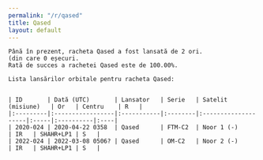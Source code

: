 ```yaml
---
permalink: "/r/qased"
title: Qased
layout: default
---
```


    Până în prezent, racheta Qased a fost lansată de 2 ori.
    (din care 0 eșecuri.
    Rată de succes a rachetei Qased este de 100.00%.
    
    Lista lansărilor orbitale pentru racheta Qased:
    
    
    | ID       | Dată (UTC)       | Lansator   | Serie   | Satelit (misiune)   | Or   | Centru    | R   |
    |:---------|:-----------------|:-----------|:--------|:--------------------|:-----|:----------|:----|
    | 2020-024 | 2020-04-22 0358  | Qased      | FTM-C2  | Noor 1 (-)          | IR   | SHAHR+LP1 | S   |
    | 2022-024 | 2022-03-08 0506? | Qased      | OM-C2   | Noor 2 (-)          | IR   | SHAHR+LP1 | S   |

